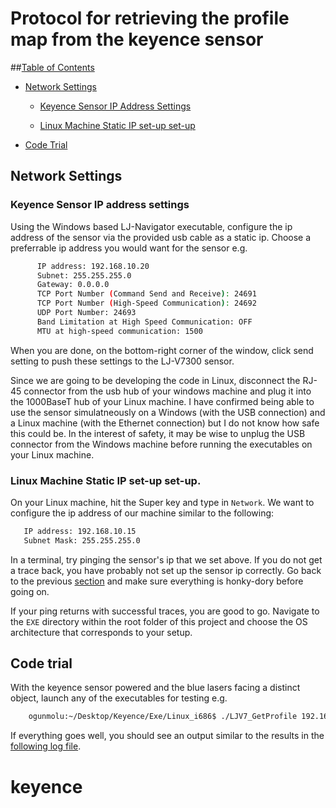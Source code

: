 # Protocol for retrieving the profile map from the keyence sensor

##[Table of Contents](#table-of-contents)

- [Network Settings](#network-settings)

	- [Keyence Sensor IP Address Settings](#keyence-sensor-ip-address-settings)

	- [Linux Machine Static IP set-up set-up](#linux-machine-static-ip-set-up)
- [Code Trial](#code-trial)

## Network Settings

### Keyence Sensor IP address settings

Using the Windows based LJ-Navigator executable, configure the ip address of the sensor via the provided usb cable as a static ip.  Choose a preferrable ip address you would want for the sensor e.g.

```bash
      IP address: 192.168.10.20
      Subnet: 255.255.255.0
      Gateway: 0.0.0.0
      TCP Port Number (Command Send and Receive): 24691
      TCP Port Number (High-Speed Communication): 24692
      UDP Port Number: 24693
      Band Limitation at High Speed Communication: OFF
      MTU at high-speed communication: 1500
```

When you are done, on the bottom-right corner of the window, click send setting to push these settings to the LJ-V7300 sensor. 

Since we are going to be developing the code in Linux, disconnect the RJ-45 connector from the usb hub of your windows machine and plug it into the 1000BaseT hub of your Linux machine. I have confirmed being able to use the sensor simulatneously on a Windows (with the USB connection) and a Linux machine (with the Ethernet connection) but I do not know how safe this could be. In the interest of safety, it may be wise to unplug the USB connector from the Windows machine before running the executables on your Linux machine.

### Linux Machine Static IP set-up set-up.

On your Linux machine, hit the Super key and type in `Network`. We want to configure the ip address of our machine similar to the following:

```bash
   IP address: 192.168.10.15
   Subnet Mask: 255.255.255.0
```

In a terminal, try pinging the sensor's ip that we set above. If you do not get a trace back, you have probably not set up the sensor ip correctly. Go back to the previous [section](#keyence-sensor-ip-setting) and make sure everything is honky-dory before going on.

If your ping returns with successful traces, you are good to go. Navigate to the `EXE` directory within the root folder of this project and choose the OS architecture that corresponds to your setup.

## Code trial

With the keyence sensor powered and the blue lasers facing a distinct object, launch any of the executables for testing e.g.

```bash
    ogunmolu:~/Desktop/Keyence/Exe/Linux_i686$ ./LJV7_GetProfile 192.168.10.20
```

If everything goes well, you should see an output similar to the results in the [following log file](/Exe/Linux_i686/profile.log).




# keyence
